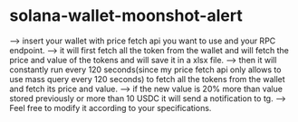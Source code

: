 # solana-wallet-moonshot-alert
--> insert your wallet with price fetch api you want to use and your RPC endpoint.
--> it will first fetch all the token from the wallet and will fetch the price and value of the tokens and will save it in a xlsx file.
--> then it will constantly run every 120 seconds(since my price fetch api only allows to use mass query every 120 seconds) to fetch all the tokens from the wallet and fetch its price and value.
--> if the new value is 20% more than value stored previously or more than 10 USDC it will send a notification to tg.
--> Feel free to modify it according to your specifications.
